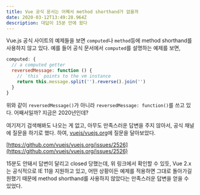 ```yaml
---
title: Vue 공식 문서는 어째서 method shorthand가 없을까
date: 2020-03-12T13:49:28.964Z
description: 대답이 15분 만에 왔다
---
```

Vue.js 공식 사이트의 예제들을 보면 `computed`나 `method`등에 method shorthand를 사용하지 않고 있다. 예를 들어 공식 문서에서 `computed`를 설명하는 예제를 보면,

```js
computed: {
  // a computed getter
  reversedMessage: function () {
    // `this` points to the vm instance
    return this.message.split('').reverse().join('')
  }
}
```

위와 같이 `reversedMessage()`가 아니라 `reversedMessage: function()`를 쓰고 있다. 어째서일까? 지금은 2020년인데?

여기저기 검색해봐도 나오는 게 없고, 아무도 만족스러운 답변을 주지 않아서, 공식 채널에 질문을 하기로 했다. 하여, [vuejs/vuejs.org](https://github.com/vuejs/vuejs.org)에 질문을 달아보았다.

[https://github.com/vuejs/vuejs.org/issues/2526](https://github.com/vuejs/vuejs.org/issues/2526)

15분도 안돼서 답변이 달리고 closed 당했는데, 위 링크에서 확인할 수 있듯, Vue 2.x는 공식적으로 IE 11을 지원하고 있고, 어떤 상황이든 예제를 적용하면 그대로 돌아가길 원했기 때문에 method shorthand를 사용하지 않았다는 만족스러운 답변을 얻을 수 있었다.
